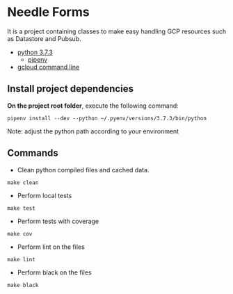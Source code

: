 # Needle Forms

It is a project containing classes to make easy handling GCP resources such as Datastore and Pubsub.

* [python 3.7.3](https://www.python.org/downloads/release/python-373/)
    * [pipenv](https://docs.pipenv.org/en/latest/install/#installing-pipenv) 
* [gcloud command line](https://cloud.google.com/sdk/install) 

## Install project dependencies

**On the project root folder**, execute the following command:

`pipenv install --dev --python ~/.pyenv/versions/3.7.3/bin/python`

Note: adjust the python path according to your environment

## Commands

* Clean python compiled files and cached data.
```
make clean
```
* Perform local tests
```
make test 
```
* Perform tests with coverage
```
make cov
```
* Perform lint on the files
```
make lint
```

* Perform black on the files
```
make black
```
